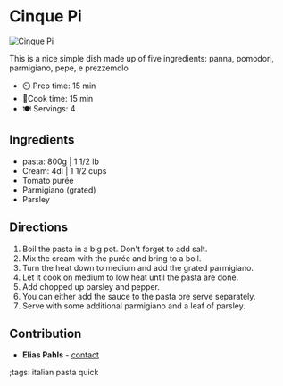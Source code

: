 # Cinque Pi

![Cinque Pi](pix/cinque-pi.webp)

This is a nice simple dish made up of five ingredients: panna, pomodori, parmigiano, pepe, e prezzemolo

- ⏲️ Prep time: 15 min
- 🍳Cook time: 15 min
- 🍽️ Servings: 4

## Ingredients

- pasta: 800g | 1 1/2 lb
- Cream: 4dl | 1 1/2 cups
- Tomato purée
- Parmigiano (grated)
- Parsley

## Directions

1. Boil the pasta in a big pot. Don't forget to add salt.
2. Mix the cream with the purée and bring to a boil.
3. Turn the heat down to medium and add the grated parmigiano.
4. Let it cook on medium to low heat until the pasta are done.
5. Add chopped up parsley and pepper.
6. You can either add the sauce to the pasta ore serve separately.
7. Serve with some additional parmigiano and a leaf of parsley.

## Contribution

- **Elias Pahls** - [contact](mailto:pahlse@pm.me)

;tags: italian pasta quick
